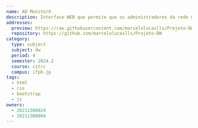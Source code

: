 ```yaml
---
name: AD MonitorX
description: Interface WEB que permite que os administradores da rede monitorem os usuários de um controlador de domínio.
addresses:
  preview: https://raw.githubusercontent.com/marcelolucaslls/Projeto-DW/refs/heads/main/preview.png
  repository: https://github.com/marcelolucaslls/Projeto-DW
category:
  type: subject
  subject: dw
  period: 4
  semester: 2024.2
  course: cstrc
  campus: ifpb-jp
tags:
  - html
  - css
  - bootstrap
  - js
owners:
  - 20211380024
  - 20211380004
---
```


